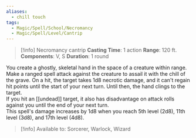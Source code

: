```yaml
---
aliases:
  - chill touch
tags:
  - Magic/Spell/School/Necromancy
  - Magic/Spell/Level/Cantrip
---
```

>[!info]
>Necromancy cantrip
>**Casting Time**: 1 action
>**Range**: 120 ft.
>**Components**: V, S
>**Duration**: 1 round

You create a ghostly, skeletal hand in the space of a creature within range. Make a ranged spell attack against the creature to assail it with the chill of the grave. On a hit, the target takes 1d8 necrotic damage, and it can't regain hit points until the start of your next turn. Until then, the hand clings to the target.<br>
If you hit an [[undead]] target, it also has disadvantage on attack rolls against you until the end of your next turn.<br>
This spell's damage increases by 1d8 when you reach 5th level (2d8), 11th level (3d8), and 17th level (4d8).<br>
>[!info] Available to:
>Sorcerer, Warlock, Wizard